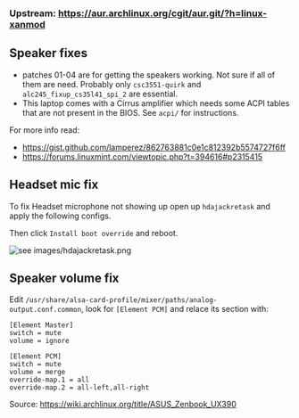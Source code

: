 ### Upstream: https://aur.archlinux.org/cgit/aur.git/?h=linux-xanmod

## Speaker fixes

- patches 01-04 are for getting the speakers working. Not sure if all of them are need. Probably only `csc3551-quirk` and `alc245_fixup_cs35l41_spi_2` are essential.
- This laptop comes with a Cirrus amplifier which needs some ACPI tables that are not present in the BIOS. See `acpi/` for instructions.

For more info read:
- https://gist.github.com/lamperez/862763881c0e1c812392b5574727f6ff
- https://forums.linuxmint.com/viewtopic.php?t=394616#p2315415

## Headset mic fix

To fix Headset microphone not showing up open up `hdajackretask` and apply the following configs.

Then click `Install boot override` and reboot.

![see images/hdajackretask.png](./images/hdajackretask.png)


## Speaker volume fix

Edit `/usr/share/alsa-card-profile/mixer/paths/analog-output.conf.common`, look for `[Element PCM]` and relace its section with:

```
[Element Master]
switch = mute
volume = ignore

[Element PCM]
switch = mute
volume = merge
override-map.1 = all
override-map.2 = all-left,all-right
```

Source: https://wiki.archlinux.org/title/ASUS_Zenbook_UX390